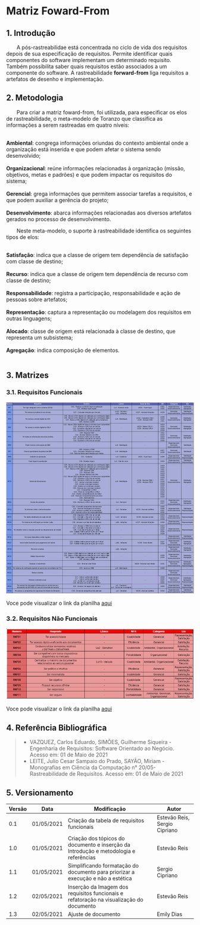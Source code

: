 # Matriz Foward-From

## 1. Introdução

&emsp;&emsp;A pós-rastreabilidae está concentrada no ciclo de vida dos requisitos depois de sua especificação de requisitos. Permite identificar quais componentes do software implementam um determinado requisito. Também possibilita saber quais requisitos estão associados a um componente do software. A rastreabilidade **forward-from** liga requisitos a artefatos de desenho e implementação.

## 2. Metodologia

&emsp;&emsp;Para criar a matriz foward-from, foi utilizada, para especificar os elos de rastreabilidade, o meta-modelo de Toranzo que classifica as informações a serem rastreadas em quatro níveis:</br></br>

**Ambiental**: congrega informações oriundas do contexto ambiental onde a organização está inserida e que podem afetar o sistema sendo desenvolvido;</br></br>
**Organizacional**: reúne informações relacionadas à organização (missão, objetivos, metas e padrões) e que podem impactar os requisitos do sistema;</br></br>
**Gerencial**: grega informações que permitem associar tarefas a requisitos, e que podem auxiliar a gerência do projeto;</br></br>
**Desenvolvimento**: abarca informações relacionadas aos diversos artefatos gerados no processo de desenvolvimento.</br>

&emsp;&emsp;Neste meta-modelo, o suporte à rastreabilidade identifica os seguintes tipos de elos:</br></br>

**Satisfação**: indica que a classe de origem tem dependência de satisfação com classe de destino;</br></br>
**Recurso**: indica que a classe de origem tem dependência de recurso com classe de destino;</br></br>
**Responsabilidade**: registra a participação, responsabilidade e ação de pessoas sobre artefatos;</br></br>
**Representação**: captura a representação ou modelagem dos requisitos em outras linguagens;</br></br>
**Alocado**: classe de origem está relacionada à classe de destino, que representa um subsistema;</br></br>
**Agregação**: indica composição de elementos.</br></br>

## 3. Matrizes

### 3.1. Requisitos Funcionais
![Foward From Requisitos Funcionais](../assets/imagens/foward_from_rf.png)

Voce pode visualizar o link da planilha [aqui](https://docs.google.com/spreadsheets/d/17coHM9K_uAhjtBnQHhdYcbnBRjqoUAP5yWD2YwwLo_M/edit?usp=sharing)

### 3.2. Requisitos Não Funcionais

![Foward From Requisitos não Funcionais](../assets/imagens/foward_from_rnf.png)

Voce pode visualizar o link da planilha [aqui](https://docs.google.com/spreadsheets/d/1foIYmVKaXko0nOfEn0NQv87n2GSs2nqv65cDbOmsLR4/edit?usp=sharing)

## 4. Referência Bibliográfica

> - VAZQUEZ, Carlos Eduardo, SIMÕES, Guilherme Siqueira - Engenharia de Requisitos: Software Orientado ao Negócio. Acesso em: 01 de Maio de 2021
> - LEITE, Julio Cesar Sampaio do Prado, SAYÃO, Miriam - Monografias em Ciência da Computação n° 20/05- Rastreabilidade de Requisitos. Acesso em: 01 de Maio de 2021

## 5. Versionamento

| Versão | Data | Modificação | Autor |
| - | - | - | - |
| 0.1 | 01/05/2021 | Criação da tabela de requisitos funcionais | Estevão Reis, Sergio Cipriano |
| 1.0 | 01/05/2021 | Criação dos tópicos do documento e inserção da Introdução  e metodologia e referências | Estevão Reis |
| 1.1 | 01/05/2021 | Simplificando formatação do documento para priorizar a execução e não a estética | Sergio Cipriano |
| 1.2 | 02/05/2021 | Inserção da Imagem dos requisitos funcionais e refatoração na visualização do documento | Estevão Reis |
|  1.3   | 02/05/2021 | Ajuste de documento | Emily Dias |

